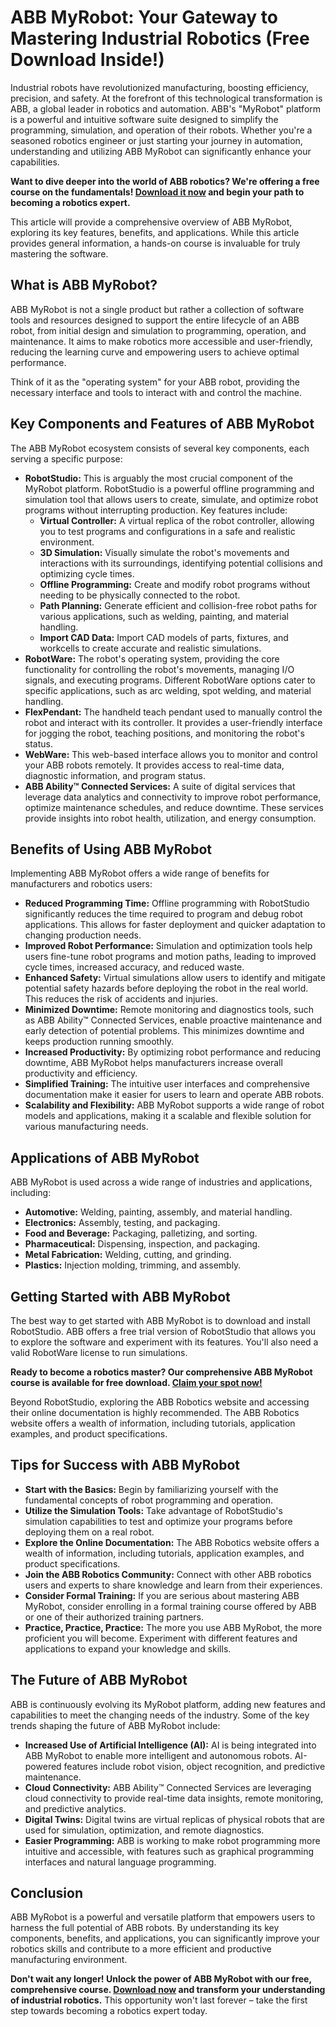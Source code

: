 # ABB MyRobot: Your Gateway to Mastering Industrial Robotics (Free Download Inside!)

Industrial robots have revolutionized manufacturing, boosting efficiency, precision, and safety. At the forefront of this technological transformation is ABB, a global leader in robotics and automation. ABB's "MyRobot" platform is a powerful and intuitive software suite designed to simplify the programming, simulation, and operation of their robots. Whether you're a seasoned robotics engineer or just starting your journey in automation, understanding and utilizing ABB MyRobot can significantly enhance your capabilities.

**Want to dive deeper into the world of ABB robotics? We're offering a free course on the fundamentals! [Download it now](https://udemywork.com/abb-myrobot) and begin your path to becoming a robotics expert.**

This article will provide a comprehensive overview of ABB MyRobot, exploring its key features, benefits, and applications. While this article provides general information, a hands-on course is invaluable for truly mastering the software.

## What is ABB MyRobot?

ABB MyRobot is not a single product but rather a collection of software tools and resources designed to support the entire lifecycle of an ABB robot, from initial design and simulation to programming, operation, and maintenance. It aims to make robotics more accessible and user-friendly, reducing the learning curve and empowering users to achieve optimal performance.

Think of it as the "operating system" for your ABB robot, providing the necessary interface and tools to interact with and control the machine.

## Key Components and Features of ABB MyRobot

The ABB MyRobot ecosystem consists of several key components, each serving a specific purpose:

*   **RobotStudio:** This is arguably the most crucial component of the MyRobot platform. RobotStudio is a powerful offline programming and simulation tool that allows users to create, simulate, and optimize robot programs without interrupting production. Key features include:
    *   **Virtual Controller:** A virtual replica of the robot controller, allowing you to test programs and configurations in a safe and realistic environment.
    *   **3D Simulation:** Visually simulate the robot's movements and interactions with its surroundings, identifying potential collisions and optimizing cycle times.
    *   **Offline Programming:** Create and modify robot programs without needing to be physically connected to the robot.
    *   **Path Planning:** Generate efficient and collision-free robot paths for various applications, such as welding, painting, and material handling.
    *   **Import CAD Data:** Import CAD models of parts, fixtures, and workcells to create accurate and realistic simulations.
*   **RobotWare:** The robot's operating system, providing the core functionality for controlling the robot's movements, managing I/O signals, and executing programs. Different RobotWare options cater to specific applications, such as arc welding, spot welding, and material handling.
*   **FlexPendant:** The handheld teach pendant used to manually control the robot and interact with its controller. It provides a user-friendly interface for jogging the robot, teaching positions, and monitoring the robot's status.
*   **WebWare:** This web-based interface allows you to monitor and control your ABB robots remotely. It provides access to real-time data, diagnostic information, and program status.
*   **ABB Ability™ Connected Services:** A suite of digital services that leverage data analytics and connectivity to improve robot performance, optimize maintenance schedules, and reduce downtime. These services provide insights into robot health, utilization, and energy consumption.

## Benefits of Using ABB MyRobot

Implementing ABB MyRobot offers a wide range of benefits for manufacturers and robotics users:

*   **Reduced Programming Time:** Offline programming with RobotStudio significantly reduces the time required to program and debug robot applications. This allows for faster deployment and quicker adaptation to changing production needs.
*   **Improved Robot Performance:** Simulation and optimization tools help users fine-tune robot programs and motion paths, leading to improved cycle times, increased accuracy, and reduced waste.
*   **Enhanced Safety:** Virtual simulations allow users to identify and mitigate potential safety hazards before deploying the robot in the real world. This reduces the risk of accidents and injuries.
*   **Minimized Downtime:** Remote monitoring and diagnostics tools, such as ABB Ability™ Connected Services, enable proactive maintenance and early detection of potential problems. This minimizes downtime and keeps production running smoothly.
*   **Increased Productivity:** By optimizing robot performance and reducing downtime, ABB MyRobot helps manufacturers increase overall productivity and efficiency.
*   **Simplified Training:** The intuitive user interfaces and comprehensive documentation make it easier for users to learn and operate ABB robots.
*   **Scalability and Flexibility:** ABB MyRobot supports a wide range of robot models and applications, making it a scalable and flexible solution for various manufacturing needs.

## Applications of ABB MyRobot

ABB MyRobot is used across a wide range of industries and applications, including:

*   **Automotive:** Welding, painting, assembly, and material handling.
*   **Electronics:** Assembly, testing, and packaging.
*   **Food and Beverage:** Packaging, palletizing, and sorting.
*   **Pharmaceutical:** Dispensing, inspection, and packaging.
*   **Metal Fabrication:** Welding, cutting, and grinding.
*   **Plastics:** Injection molding, trimming, and assembly.

## Getting Started with ABB MyRobot

The best way to get started with ABB MyRobot is to download and install RobotStudio. ABB offers a free trial version of RobotStudio that allows you to explore the software and experiment with its features.  You'll also need a valid RobotWare license to run simulations.

**Ready to become a robotics master? Our comprehensive ABB MyRobot course is available for free download. [Claim your spot now!](https://udemywork.com/abb-myrobot)**

Beyond RobotStudio, exploring the ABB Robotics website and accessing their online documentation is highly recommended. The ABB Robotics website offers a wealth of information, including tutorials, application examples, and product specifications.

## Tips for Success with ABB MyRobot

*   **Start with the Basics:** Begin by familiarizing yourself with the fundamental concepts of robot programming and operation.
*   **Utilize the Simulation Tools:** Take advantage of RobotStudio's simulation capabilities to test and optimize your programs before deploying them on a real robot.
*   **Explore the Online Documentation:** The ABB Robotics website offers a wealth of information, including tutorials, application examples, and product specifications.
*   **Join the ABB Robotics Community:** Connect with other ABB robotics users and experts to share knowledge and learn from their experiences.
*   **Consider Formal Training:** If you are serious about mastering ABB MyRobot, consider enrolling in a formal training course offered by ABB or one of their authorized training partners.
*   **Practice, Practice, Practice:** The more you use ABB MyRobot, the more proficient you will become. Experiment with different features and applications to expand your knowledge and skills.

## The Future of ABB MyRobot

ABB is continuously evolving its MyRobot platform, adding new features and capabilities to meet the changing needs of the industry. Some of the key trends shaping the future of ABB MyRobot include:

*   **Increased Use of Artificial Intelligence (AI):** AI is being integrated into ABB MyRobot to enable more intelligent and autonomous robots. AI-powered features include robot vision, object recognition, and predictive maintenance.
*   **Cloud Connectivity:** ABB Ability™ Connected Services are leveraging cloud connectivity to provide real-time data insights, remote monitoring, and predictive analytics.
*   **Digital Twins:** Digital twins are virtual replicas of physical robots that are used for simulation, optimization, and remote diagnostics.
*   **Easier Programming:** ABB is working to make robot programming more intuitive and accessible, with features such as graphical programming interfaces and natural language programming.

## Conclusion

ABB MyRobot is a powerful and versatile platform that empowers users to harness the full potential of ABB robots. By understanding its key components, benefits, and applications, you can significantly improve your robotics skills and contribute to a more efficient and productive manufacturing environment.

**Don't wait any longer! Unlock the power of ABB MyRobot with our free, comprehensive course. [Download now](https://udemywork.com/abb-myrobot) and transform your understanding of industrial robotics.** This opportunity won't last forever – take the first step towards becoming a robotics expert today.
